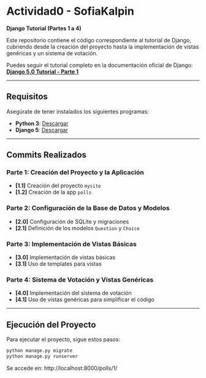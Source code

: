 # **Actividad0 - SofiaKalpin**  
**Django Tutorial (Partes 1 a 4)**

Este repositorio contiene el código correspondiente al tutorial de Django, cubriendo desde la creación del proyecto hasta la implementación de vistas genéricas y un sistema de votación.

Puedes seguir el tutorial completo en la documentación oficial de Django:  
**[Django 5.0 Tutorial - Parte 1](https://docs.djangoproject.com/es/5.0/intro/tutorial01/)**

---

## **Requisitos**

Asegúrate de tener instalados los siguientes programas:

- **Python 3**: [Descargar](https://www.python.org/downloads/)
- **Django 5**: [Descargar](https://www.djangoproject.com/download/)

---

## **Commits Realizados**

### **Parte 1: Creación del Proyecto y la Aplicación**
- **[1.1]** Creación del proyecto `mysite`
- **[1.2]** Creación de la app `polls`

### **Parte 2: Configuración de la Base de Datos y Modelos**
- **[2.0]** Configuración de SQLite y migraciones
- **[2.1]** Definición de los modelos `Question` y `Choice`

### **Parte 3: Implementación de Vistas Básicas**
- **[3.0]** Implementación de vistas básicas
- **[3.1]** Uso de templates para vistas

### **Parte 4: Sistema de Votación y Vistas Genéricas**
- **[4.0]** Implementación del sistema de votación
- **[4.1]** Uso de vistas genéricas para simplificar el código

---

## **Ejecución del Proyecto**

Para ejecutar el proyecto, sigue estos pasos:

```bash
python manage.py migrate
python manage.py runserver
```
Se accede en: http://localhost:8000/polls/1/
